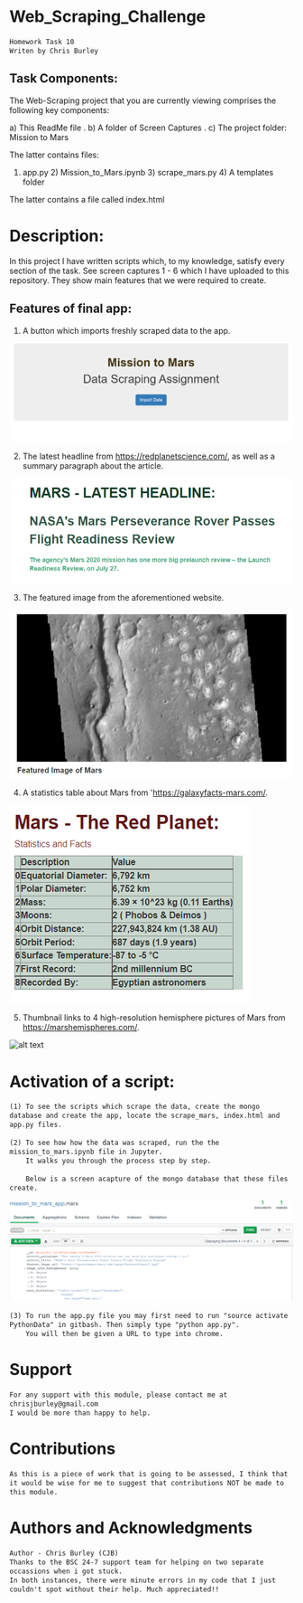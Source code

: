 # Web_Scraping_Challenge

    Homework Task 10
    Writen by Chris Burley

## Task Components:

The Web-Scraping project that you are currently viewing comprises the following key components:

a) This ReadMe file
.
b) A folder of Screen Captures
.
c) The project folder: Mission to Mars

The latter contains files:

1) app.py     2) Mission_to_Mars.ipynb      3) scrape_mars.py      4) A templates folder

The latter contains a file called index.html
  
# Description:

In this project I have written scripts which, to my knowledge, satisfy every section of the task. 
See screen captures 1 - 6 which I have uploaded to this repository. They show main features that we were required to create.

## Features of final app:

1) A button which imports freshly scraped data to the app.

![alt text](Screen_Captures/Screen_Capture_1-Data_Import_Button.png)

2) The latest headline from https://redplanetscience.com/, as well as a summary paragraph about the article.

![alt text](Screen_Captures/Screen_Capture_2-Headline_and_Article.png)

3) The featured image from the aforementioned website.

![alt text](Screen_Captures/Screen_Capture_3-Featured_Image.png)

4) A statistics table about Mars from 'https://galaxyfacts-mars.com/.

![alt text](Screen_Captures/Screen_Capture_4-Statistics_Table.png)

5) Thumbnail links to 4 high-resolution hemisphere pictures of Mars from https://marshemispheres.com/.

![alt text](Screen_Captures/Screen_Capture_5-Hemisphere_Thumbnails.png)

# Activation of a script:

    (1) To see the scripts which scrape the data, create the mongo database and create the app, locate the scrape_mars, index.html and app.py files. 
 
	(2) To see how how the data was scraped, run the the mission_to_mars.ipynb file in Jupyter.
        It walks you through the process step by step.

        Below is a screen acapture of the mongo database that these files create.

![alt text](Screen_Captures/Screen_Capture_6-Mongo_DB.png)

    (3) To run the app.py file you may first need to run "source activate PythonData" in gitbash. Then simply type "python app.py".
        You will then be given a URL to type into chrome.
     
# Support

    For any support with this module, please contact me at chrisjburley@gmail.com
    I would be more than happy to help.

# Contributions

    As this is a piece of work that is going to be assessed, I think that it would be wise for me to suggest that contributions NOT be made to this module.

# Authors and Acknowledgments

    Author - Chris Burley (CJB)
    Thanks to the BSC 24-7 support team for helping on two separate occassions when i got stuck.
    In both instances, there were minute errors in my code that I just couldn't spot without their help. Much appreciated!! 
